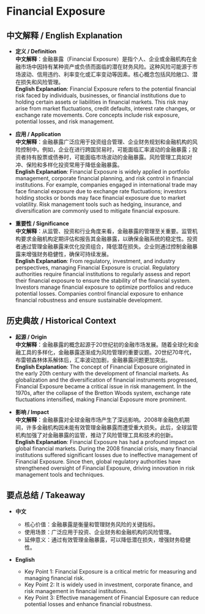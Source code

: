 # Financial Exposure

## 中文解释 / English Explanation

* **定义 / Definition**  
  **中文解释**：金融暴露（Financial Exposure）是指个人、企业或金融机构在金融市场中因持有某种资产或负债而面临的潜在财务风险。这种风险可能源于市场波动、信用违约、利率变化或汇率变动等因素。核心概念包括风险敞口、潜在损失和风险管理。  
  **English Explanation**: Financial Exposure refers to the potential financial risk faced by individuals, businesses, or financial institutions due to holding certain assets or liabilities in financial markets. This risk may arise from market fluctuations, credit defaults, interest rate changes, or exchange rate movements. Core concepts include risk exposure, potential losses, and risk management.

* **应用 / Application**  
  **中文解释**：金融暴露广泛应用于投资组合管理、企业财务规划和金融机构的风险控制中。例如，企业在进行跨国贸易时，可能面临汇率波动的金融暴露；投资者持有股票或债券时，可能面临市场波动的金融暴露。风险管理工具如对冲、保险和多样化投资常用于降低金融暴露。  
  **English Explanation**: Financial Exposure is widely applied in portfolio management, corporate financial planning, and risk control in financial institutions. For example, companies engaged in international trade may face financial exposure due to exchange rate fluctuations; investors holding stocks or bonds may face financial exposure due to market volatility. Risk management tools such as hedging, insurance, and diversification are commonly used to mitigate financial exposure.

* **重要性 / Significance**  
  **中文解释**：从监管、投资和行业角度来看，金融暴露的管理至关重要。监管机构要求金融机构定期评估和报告其金融暴露，以确保金融系统的稳定性。投资者通过管理金融暴露来优化投资组合，降低潜在损失。企业则通过控制金融暴露来增强财务稳健性，确保可持续发展。  
  **English Explanation**: From regulatory, investment, and industry perspectives, managing Financial Exposure is crucial. Regulatory authorities require financial institutions to regularly assess and report their financial exposure to ensure the stability of the financial system. Investors manage financial exposure to optimize portfolios and reduce potential losses. Companies control financial exposure to enhance financial robustness and ensure sustainable development.

## 历史典故 / Historical Context

* **起源 / Origin**  
  **中文解释**：金融暴露的概念起源于20世纪初的金融市场发展。随着全球化和金融工具的多样化，金融暴露逐渐成为风险管理的重要议题。20世纪70年代，布雷顿森林体系解体后，汇率波动加剧，金融暴露问题更加突出。  
  **English Explanation**: The concept of Financial Exposure originated in the early 20th century with the development of financial markets. As globalization and the diversification of financial instruments progressed, Financial Exposure became a critical issue in risk management. In the 1970s, after the collapse of the Bretton Woods system, exchange rate fluctuations intensified, making Financial Exposure more prominent.

* **影响 / Impact**  
  **中文解释**：金融暴露对全球金融市场产生了深远影响。2008年金融危机期间，许多金融机构因未能有效管理金融暴露而遭受重大损失。此后，全球监管机构加强了对金融暴露的监管，推动了风险管理工具和技术的创新。  
  **English Explanation**: Financial Exposure has had a profound impact on global financial markets. During the 2008 financial crisis, many financial institutions suffered significant losses due to ineffective management of Financial Exposure. Since then, global regulatory authorities have strengthened oversight of Financial Exposure, driving innovation in risk management tools and techniques.

## 要点总结 / Takeaway

* **中文**  
  - 核心价值：金融暴露是衡量和管理财务风险的关键指标。  
  - 使用场景：广泛应用于投资、企业财务和金融机构的风险管理。  
  - 延伸意义：通过有效管理金融暴露，可以降低潜在损失，增强财务稳健性。

* **English**  
  - Key Point 1: Financial Exposure is a critical metric for measuring and managing financial risk.  
  - Key Point 2: It is widely used in investment, corporate finance, and risk management in financial institutions.  
  - Key Point 3: Effective management of Financial Exposure can reduce potential losses and enhance financial robustness.